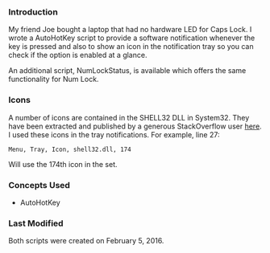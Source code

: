 ### Introduction

My friend Joe bought a laptop that had no hardware LED for Caps Lock. I wrote a AutoHotKey script to provide a software notification whenever the key is pressed and also to show an icon in the notification tray so you can check if the option is enabled at a glance.

An additional script, NumLockStatus, is available which offers the same functionality for Num Lock.

### Icons

A number of icons are contained in the SHELL32 DLL in System32. They have been extracted and published by a generous StackOverflow user [here](http://superuser.com/a/138831). I used these icons in the tray notifications. For example, line 27:

```
Menu, Tray, Icon, shell32.dll, 174
```
Will use the 174th icon in the set.

### Concepts Used

* AutoHotKey

### Last Modified

Both scripts were created on February 5, 2016.
